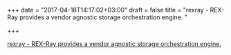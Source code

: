 +++
date = "2017-04-18T14:17:02+03:00"
draft = false
title = "rexray - REX-Ray provides a vendor agnostic storage orchestration engine. "

+++

<p><a href="https://t.co/OOB5qEUU9G">rexray - REX-Ray provides a vendor agnostic storage orchestration engine. </a></p>